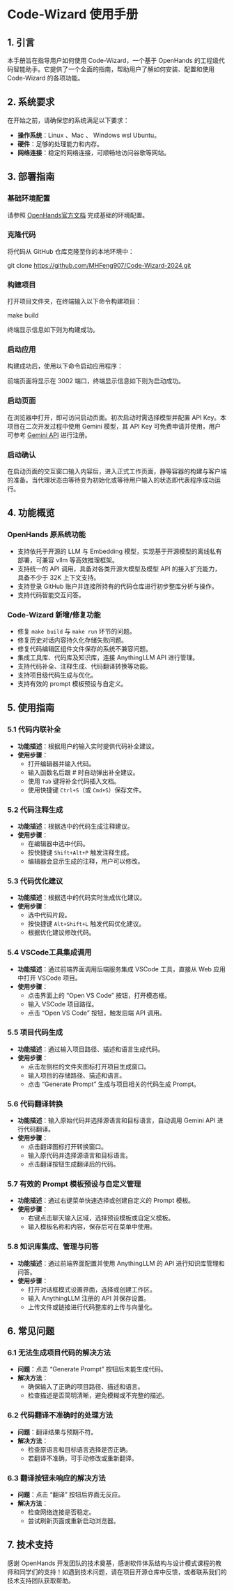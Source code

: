 # Code-Wizard 使用手册

## 1. 引言
本手册旨在指导用户如何使用 Code-Wizard，一个基于 OpenHands 的工程级代码智能助手。它提供了一个全面的指南，帮助用户了解如何安装、配置和使用 Code-Wizard 的各项功能。

## 2. 系统要求
在开始之前，请确保您的系统满足以下要求：
- **操作系统**：Linux 、Mac 、 Windows wsl Ubuntu。
- **硬件**：足够的处理能力和内存。
- **网络连接**：稳定的网络连接，可顺畅地访问谷歌等网站。

## 3. 部署指南
### 基础环境配置
请参照 [OpenHands官方文档](https://github.com/All-Hands-AI/OpenHands) 完成基础的环境配置。

### 克隆代码
将代码从 GitHub 仓库克隆至你的本地环境中：

git clone https://github.com/MHFeng907/Code-Wizard-2024.git

### 构建项目
打开项目文件夹，在终端输入以下命令构建项目：

make build

终端显示信息如下则为构建成功。

### 启动应用
构建成功后，使用以下命令启动应用程序：


前端页面将显示在 3002 端口，终端显示信息如下则为启动成功。

### 启动页面
在浏览器中打开，即可访问启动页面。初次启动时需选择模型并配置 API Key。本项目在二次开发过程中使用 Gemini 模型，其 API Key 可免费申请并使用，用户可参考 [Gemini API](https://developers.google.com/ai/gemini) 进行注册。

### 启动确认
在启动页面的交互窗口输入内容后，进入正式工作页面，静等容器的构建与客户端的准备。当代理状态由等待变为初始化或等待用户输入的状态即代表程序成功运行。

## 4. 功能概览

### OpenHands 原系统功能
- 支持依托于开源的 LLM 与 Embedding 模型，实现基于开源模型的离线私有部署，可兼容 vllm 等高效推理框架。
- 支持统一的 API 调用，具备对各类开源大模型及模型 API 的接入扩充能力，具备不少于 32K 上下文支持。
- 支持登录 GitHub 账户并连接所持有的代码仓库进行初步整库分析与操作。
- 支持代码智能交互问答。

### Code-Wizard 新增/修复功能
- 修复 `make build` 与 `make run` 环节的问题。
- 修复历史对话内容持久化存储失败问题。
- 修复代码编辑区组件文件保存的系统不兼容问题。
- 集成工具库、代码库及知识库，连接 AnythingLLM API 进行管理。
- 支持代码补全、注释生成、代码翻译转换等功能。
- 支持项目级代码生成与优化。
- 支持有效的 prompt 模板预设与自定义。

## 5. 使用指南

### 5.1 代码内联补全
- **功能描述**：根据用户的输入实时提供代码补全建议。
- **使用步骤**：
  - 打开编辑器并输入代码。
  - 输入函数名后跟 # 时自动弹出补全建议。
  - 使用 `Tab` 键将补全代码插入文档。
  - 使用快捷键 `Ctrl+S`（或 `Cmd+S`）保存文件。
  
### 5.2 代码注释生成
- **功能描述**：根据选中的代码生成注释建议。
- **使用步骤**：
  - 在编辑器中选中代码。
  - 按快捷键 `Shift+Alt+P` 触发注释生成。
  - 编辑器会显示生成的注释，用户可以修改。
  
### 5.3 代码优化建议
- **功能描述**：根据选中的代码实时生成优化建议。
- **使用步骤**：
  - 选中代码片段。
  - 按快捷键 `Alt+Shift+L` 触发代码优化建议。
  - 根据优化建议修改代码。

### 5.4 VSCode工具集成调用
- **功能描述**：通过前端界面调用后端服务集成 VSCode 工具，直接从 Web 应用中打开 VSCode 项目。
- **使用步骤**：
  - 点击界面上的 “Open VS Code” 按钮，打开模态框。
  - 输入 VSCode 项目路径。
  - 点击 “Open VS Code” 按钮，触发后端 API 调用。

### 5.5 项目代码生成
- **功能描述**：通过输入项目路径、描述和语言生成代码。
- **使用步骤**：
  - 点击左侧栏的文件夹图标打开项目生成窗口。
  - 输入项目的存储路径、描述和语言。
  - 点击 “Generate Prompt” 生成与项目相关的代码生成 Prompt。

### 5.6 代码翻译转换
- **功能描述**：输入原始代码并选择源语言和目标语言，自动调用 Gemini API 进行代码翻译。
- **使用步骤**：
  - 点击翻译图标打开转换窗口。
  - 输入原代码并选择源语言和目标语言。
  - 点击翻译按钮生成翻译后的代码。

### 5.7 有效的 Prompt 模板预设与自定义管理
- **功能描述**：通过右键菜单快速选择或创建自定义的 Prompt 模板。
- **使用步骤**：
  - 右键点击聊天输入区域，选择预设模板或自定义模板。
  - 输入模板名称和内容，保存后可在菜单中使用。

### 5.8 知识库集成、管理与问答
- **功能描述**：通过前端界面配置并使用 AnythingLLM 的 API 进行知识库管理和问答。
- **使用步骤**：
  - 打开对话框模式设置界面，选择或创建工作区。
  - 输入 AnythingLLM 注册的 API 并保存设置。
  - 上传文件或链接进行代码整库的上传与向量化。

## 6. 常见问题

### 6.1 无法生成项目代码的解决方法
- **问题**：点击 “Generate Prompt” 按钮后未能生成代码。
- **解决方法**：
  - 确保输入了正确的项目路径、描述和语言。
  - 检查描述是否简明清晰，避免模糊或不完整的描述。

### 6.2 代码翻译不准确时的处理方法
- **问题**：翻译结果与预期不符。
- **解决方法**：
  - 检查原语言和目标语言选择是否正确。
  - 若翻译不准确，可手动修改或重新翻译。

### 6.3 翻译按钮未响应的解决方法
- **问题**：点击 “翻译” 按钮后界面无反应。
- **解决方法**：
  - 检查网络连接是否稳定。
  - 尝试刷新页面或重新启动浏览器。

## 7. 技术支持
感谢 OpenHands 开发团队的技术奠基，感谢软件体系结构与设计模式课程的教师和同学们的支持！如遇到技术问题，请在项目开源仓库中反馈，或者联系我们的技术支持团队获取帮助。

